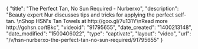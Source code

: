 {
    "title": "The Perfect Tan, No Sun Required - Nurberxo",
    "description": "Beauty expert Nur discusses tips and tricks for applying the perfect self-tan. \nShop HSN's Tan Towels at http:\/\/goo.gl\/7u131Y\nRead more http:\/\/gohsn.co\/tBkc",
    "videoid": "91795655",
    "date_created": "1400213148",
    "date_modified": "1500406022",
    "type": "captivate",
    "layout": "video",
    "url": "\/v\/hsn-nurberxo-the-perfect-tan-no-sun-required\/91795655"
}
